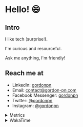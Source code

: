 # Hello! 😄

## Intro

I like tech (surprise!).

I'm curious and resourceful.

Ask me anything, I'm friendly!

## Reach me at

- LinkedIn: [gordonpn](https://www.linkedin.com/in/gordonpn/)
- Email: [contact@gordon-pn.com](mailto:contact@gordon-pn.com)
- Facebook Messenger: [gordonpn](https://www.messenger.com/t/Gordonpn)
- Twitter: [@gordonpn](https://twitter.com/Gordonpn)
- Instagram: [@gordonpn](https://www.instagram.com/gordonpn/)

<details>
  <summary>Metrics</summary>

  <img align="center" src="https://github.com/gordonpn/gordonpn/blob/master/github-metrics.svg" alt="GitHub Metrics">

</details>

<details>
  <summary>WakaTime</summary>

  <!--START_SECTION:waka-->
📊 **This Week I Spent My Time On** 

```text
💬 Programming Languages: 
Java                     6 hrs 8 mins        ███████████████████████░░   93.99 % 
ERB                      10 mins             █░░░░░░░░░░░░░░░░░░░░░░░░   02.79 % 
Gradle                   3 mins              ░░░░░░░░░░░░░░░░░░░░░░░░░   00.93 % 
Groovy                   3 mins              ░░░░░░░░░░░░░░░░░░░░░░░░░   00.81 % 
Shell Script             1 min               ░░░░░░░░░░░░░░░░░░░░░░░░░   00.39 % 

🔥 Editors: 
IntelliJ                 6 hrs 32 mins       █████████████████████████   100.00 % 
```


 Last Updated on 25/12/2023 16:21:29 UTC
<!--END_SECTION:waka-->
</details>
